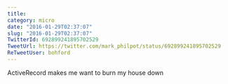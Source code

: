 ```yaml
---
title: 
category: micro
date: "2016-01-29T02:37:07"
slug: "2016-01-29T02:37:07"
TwitterId: 692899241895702529
TweetUrl: https://twitter.com/mark_philpot/status/692899241895702529
ReTweetUser: bohford
---
```


<i class="fa fa-retweet" aria-hidden="true"></i> ActiveRecord makes me want to burn my house down